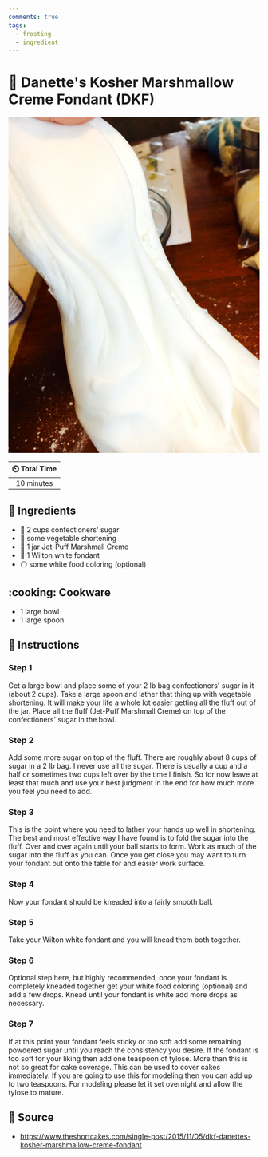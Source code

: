 ```yaml
---
comments: true
tags:
  - frosting
  - ingredient
---
```

# :cake: Danette's Kosher Marshmallow Creme Fondant (DKF)

![Danette's Kosher Marshmallow Creme Fondant (DKF)](../../assets/images/danette's-kosher-marshmallow-creme-fondant-(dkf).png)

| :timer_clock: Total Time |
|:-----------------------: |
| 10 minutes |

## :salt: Ingredients

- :candy: 2 cups confectioners' sugar
- :carrot: some vegetable shortening
- :dango: 1 jar Jet-Puff Marshmall Creme
- :cake: 1 Wilton white fondant
- :white_circle: some white food coloring (optional)

## :cooking: Cookware

- 1 large bowl
- 1 large spoon

## :pencil: Instructions

### Step 1

Get a large bowl and place some of your 2 lb bag confectioners' sugar in it (about 2 cups). Take a large spoon and
lather that thing up with vegetable shortening. It will make your life a whole lot easier getting all the fluff out of
the jar. Place all the fluff (Jet-Puff Marshmall Creme) on top of the confectioners' sugar in the bowl.

### Step 2

Add some more sugar on top of the fluff. There are roughly about 8 cups of sugar in a 2 lb bag. I never use all the
sugar. There is usually a cup and a half or sometimes two cups left over by the time I finish. So for now leave at least
that much and use your best judgment in the end for how much more you feel you need to add.

### Step 3

This is the point where you need to lather your hands up well in shortening. The best and most effective way I have
found is to fold the sugar into the fluff. Over and over again until your ball starts to form. Work as much of the sugar
into the fluff as you can. Once you get close you may want to turn your fondant out onto the table for and easier work
surface.

### Step 4

Now your fondant should be kneaded into a fairly smooth ball.

### Step 5

Take your Wilton white fondant and you will knead them both together.

### Step 6

Optional step here, but highly recommended, once your fondant is completely kneaded together get your white food
coloring (optional) and add a few drops. Knead until your fondant is white add more drops as necessary.

### Step 7

If at this point your fondant feels sticky or too soft add some remaining powdered sugar until you reach the consistency
you desire. If the fondant is too soft for your liking then add one teaspoon of tylose.  More than this is not so great
for cake coverage. This can be used to cover cakes immediately. If you are going to use this for modeling then you can
add up to two teaspoons. For modeling please let it set overnight and allow the tylose to mature.

## :link: Source

- <https://www.theshortcakes.com/single-post/2015/11/05/dkf-danettes-kosher-marshmallow-creme-fondant>
